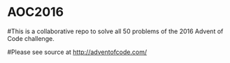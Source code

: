 # AOC2016

#This is a collaborative repo to solve all 50 problems of the 2016 Advent of Code challenge.

#Please see source at http://adventofcode.com/

